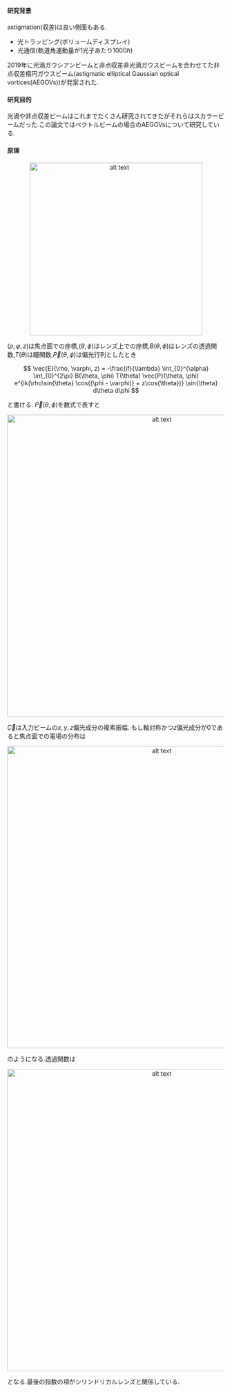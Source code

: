 #### 研究背景
astigmation(収差)は良い側面もある.
- 光トラッピング(ボリュームディスプレイ)
- 光通信(軌道角運動量が1光子あたり1000$\hbar$)

2019年に光渦ガウシアンビームと非点収差非光渦ガウスビームを合わせてた非点収差楕円ガウスビーム(astigmatic elliptical Gaussian optical vortices(AEGOVs))が発案された.

#### 研究目的
光渦や非点収差ビームはこれまでたくさん研究されてきたがそれらはスカラービームだった.この論文ではベクトルビームの場合のAEGOVsについて研究している.

#### 原理

<div align="center">
<img src="pic/Astigmatic transformation of optical vortex beams with high-order cylindrical polarization/Fig1.png" alt="alt text" width="400">
</div>

$(\rho, \varphi, z)$は焦点面での座標,$(\theta, \phi)$はレンズ上での座標,$B(\theta, \phi)$はレンズの透過関数,$T(\theta)$は瞳関数,$\vec{P}(\theta, \phi)$は偏光行列としたとき

$$
\vec{E}(\rho, \varphi, z) = 
-\frac{if}{\lambda} \int_{0}^{\alpha} \int_{0}^{2\pi} B(\theta, \phi) T(\theta) \vec{P}(\theta, \phi) e^{ik(\rho\sin{\theta} \cos{(\phi - \varphi)} + z\cos{\theta})} \sin{\theta} d\theta d\phi
$$

と書ける.
$\vec{P}(\theta, \phi)$を数式で表すと

<div align="center">
<img src="pic/Astigmatic transformation of optical vortex beams with high-order cylindrical polarization/polarization matrix.png" alt="alt text" width="700">
</div>

$\vec{C}$は入力ビームの$x,y,z$偏光成分の複素振幅.
もし軸対称かつ$z$偏光成分が$0$であると焦点面での電場の分布は

<div align="center">
<img src="pic/Astigmatic transformation of optical vortex beams with high-order cylindrical polarization/Richards-Wolf equation.png" alt="alt text" width="700">
</div>

のようになる.透過関数は

<div align="center">
<img src="pic/Astigmatic transformation of optical vortex beams with high-order cylindrical polarization/transmission function.png" alt="alt text" width="700">
</div>

となる.最後の指数の項がシリンドリカルレンズと関係している.

